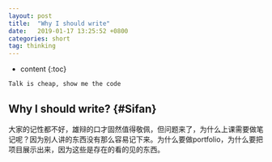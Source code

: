 ```yaml
---
layout: post
title:  "Why I should write"
date:   2019-01-17 13:25:52 +0800
categories: short
tag: thinking
---
```


* content
{:toc}


`Talk is cheap, show me the code`


Why I should write?				{#Sifan}
------------------------

大家的记性都不好，雄辩的口才固然值得敬佩，但问题来了，为什么上课需要做笔记呢？因为别人讲的东西没有那么容易记下来。为什么要做portfolio，为什么要把项目展示出来，因为这些是存在的看的见的东西。





[jekyll]:      http://jekyllrb.com
[jekyll-gh]:   https://github.com/jekyll/jekyll
[jekyll-help]: https://github.com/jekyll/jekyll-help
